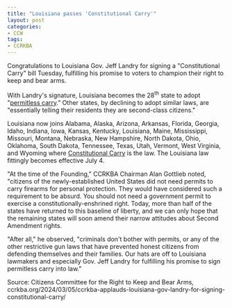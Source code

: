 ```yaml
---
title: "Louisiana passes 'Constitutional Carry'"
layout: post
categories:
- CCW
tags:
- CCRKBA
---
```


Congratulations to Louisiana Gov. Jeff Landry for signing a "Constitutional Carry" bill Tuesday, fulfilling his promise to voters to champion their right to keep and bear arms.

With Landry's signature, Louisiana becomes the 28<sup>th</sup> state to adopt "[permitless carry](/permitless-carry-states.html)." Other states, by declining to adopt similar laws, are "essentially telling their residents they are second-class citizens."

Louisiana now joins Alabama, Alaska, Arizona, Arkansas, Florida, Georgia, Idaho, Indiana, Iowa, Kansas, Kentucky, Louisiana, Maine, Mississippi, Missouri, Montana, Nebraska, New Hampshire, North Dakota, Ohio, Oklahoma, South Dakota, Tennessee, Texas, Utah, Vermont, West Virginia, and Wyoming where [Constitutional Carry](/permitless-carry-states.html) is the law. The Louisiana law fittingly becomes effective July 4.

"At the time of the Founding," CCRKBA Chairman Alan Gottlieb noted, "citizens of the newly-established United States did not need permits to carry firearms for personal protection. They would have considered such a requirement to be absurd. You should not need a government permit to exercise a constitutionally-enshrined right. Today, more than half of the states have returned to this baseline of liberty, and we can only hope that the remaining states will soon amend their narrow attitudes about Second Amendment rights.

"After all," he observed, "criminals don't bother with permits, or any of the other restrictive gun laws that have prevented honest citizens from defending themselves and their families. Our hats are off to Louisiana lawmakers and especially Gov. Jeff Landry for fulfilling his promise to sign permitless carry into law."

Source: Citizens Committee for the Right to Keep and Bear Arms,  ccrkba.org/2024/03/05/ccrkba-applauds-louisiana-gov-landry-for-signing-constitutional-carry/
